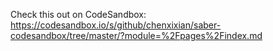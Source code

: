 Check this out on CodeSandbox: https://codesandbox.io/s/github/chenxixian/saber-codesandbox/tree/master/?module=%2Fpages%2Findex.md
